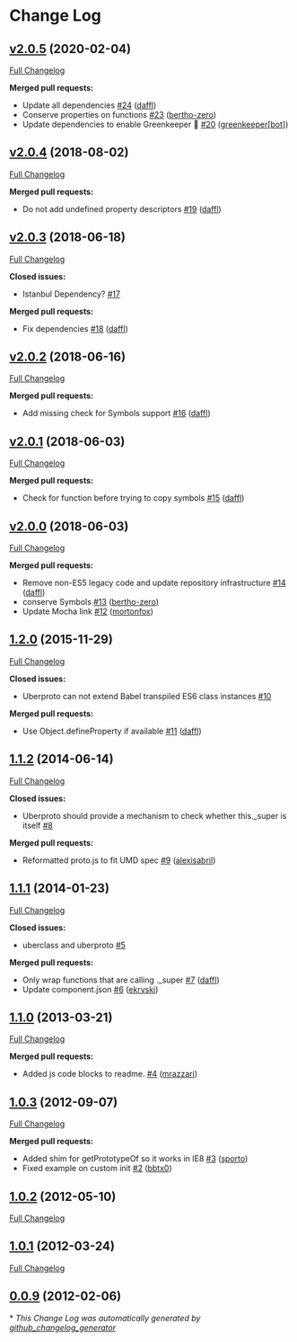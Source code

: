 # Change Log

## [v2.0.5](https://github.com/daffl/uberproto/tree/v2.0.5) (2020-02-04)
[Full Changelog](https://github.com/daffl/uberproto/compare/v2.0.4...v2.0.5)

**Merged pull requests:**

- Update all dependencies [\#24](https://github.com/daffl/uberproto/pull/24) ([daffl](https://github.com/daffl))
- Conserve properties on functions [\#23](https://github.com/daffl/uberproto/pull/23) ([bertho-zero](https://github.com/bertho-zero))
- Update dependencies to enable Greenkeeper 🌴 [\#20](https://github.com/daffl/uberproto/pull/20) ([greenkeeper[bot]](https://github.com/apps/greenkeeper))

## [v2.0.4](https://github.com/daffl/uberproto/tree/v2.0.4) (2018-08-02)
[Full Changelog](https://github.com/daffl/uberproto/compare/v2.0.3...v2.0.4)

**Merged pull requests:**

- Do not add undefined property descriptors [\#19](https://github.com/daffl/uberproto/pull/19) ([daffl](https://github.com/daffl))

## [v2.0.3](https://github.com/daffl/uberproto/tree/v2.0.3) (2018-06-18)
[Full Changelog](https://github.com/daffl/uberproto/compare/v2.0.2...v2.0.3)

**Closed issues:**

- Istanbul Dependency? [\#17](https://github.com/daffl/uberproto/issues/17)

**Merged pull requests:**

- Fix dependencies [\#18](https://github.com/daffl/uberproto/pull/18) ([daffl](https://github.com/daffl))

## [v2.0.2](https://github.com/daffl/uberproto/tree/v2.0.2) (2018-06-16)
[Full Changelog](https://github.com/daffl/uberproto/compare/v2.0.1...v2.0.2)

**Merged pull requests:**

- Add missing check for Symbols support [\#16](https://github.com/daffl/uberproto/pull/16) ([daffl](https://github.com/daffl))

## [v2.0.1](https://github.com/daffl/uberproto/tree/v2.0.1) (2018-06-03)
[Full Changelog](https://github.com/daffl/uberproto/compare/v2.0.0...v2.0.1)

**Merged pull requests:**

- Check for function before trying to copy symbols [\#15](https://github.com/daffl/uberproto/pull/15) ([daffl](https://github.com/daffl))

## [v2.0.0](https://github.com/daffl/uberproto/tree/v2.0.0) (2018-06-03)
[Full Changelog](https://github.com/daffl/uberproto/compare/1.2.0...v2.0.0)

**Merged pull requests:**

- Remove non-ES5 legacy code and update repository infrastructure  [\#14](https://github.com/daffl/uberproto/pull/14) ([daffl](https://github.com/daffl))
- conserve Symbols [\#13](https://github.com/daffl/uberproto/pull/13) ([bertho-zero](https://github.com/bertho-zero))
- Update Mocha link [\#12](https://github.com/daffl/uberproto/pull/12) ([mortonfox](https://github.com/mortonfox))

## [1.2.0](https://github.com/daffl/uberproto/tree/1.2.0) (2015-11-29)
[Full Changelog](https://github.com/daffl/uberproto/compare/1.1.2...1.2.0)

**Closed issues:**

- Uberproto can not extend Babel transpiled ES6 class instances [\#10](https://github.com/daffl/uberproto/issues/10)

**Merged pull requests:**

- Use Object.defineProperty if available [\#11](https://github.com/daffl/uberproto/pull/11) ([daffl](https://github.com/daffl))

## [1.1.2](https://github.com/daffl/uberproto/tree/1.1.2) (2014-06-14)
[Full Changelog](https://github.com/daffl/uberproto/compare/1.1.1...1.1.2)

**Closed issues:**

- Uberproto should provide a mechanism to check whether this.\_super is itself [\#8](https://github.com/daffl/uberproto/issues/8)

**Merged pull requests:**

- Reformatted proto.js to fit UMD spec [\#9](https://github.com/daffl/uberproto/pull/9) ([alexisabril](https://github.com/alexisabril))

## [1.1.1](https://github.com/daffl/uberproto/tree/1.1.1) (2014-01-23)
[Full Changelog](https://github.com/daffl/uberproto/compare/1.1.0...1.1.1)

**Closed issues:**

- uberclass and uberproto [\#5](https://github.com/daffl/uberproto/issues/5)

**Merged pull requests:**

- Only wrap functions that are calling .\_super [\#7](https://github.com/daffl/uberproto/pull/7) ([daffl](https://github.com/daffl))
- Update component.json [\#6](https://github.com/daffl/uberproto/pull/6) ([ekryski](https://github.com/ekryski))

## [1.1.0](https://github.com/daffl/uberproto/tree/1.1.0) (2013-03-21)
[Full Changelog](https://github.com/daffl/uberproto/compare/1.0.3...1.1.0)

**Merged pull requests:**

- Added js code blocks to readme. [\#4](https://github.com/daffl/uberproto/pull/4) ([mrazzari](https://github.com/mrazzari))

## [1.0.3](https://github.com/daffl/uberproto/tree/1.0.3) (2012-09-07)
[Full Changelog](https://github.com/daffl/uberproto/compare/1.0.2...1.0.3)

**Merged pull requests:**

- Added shim for getPrototypeOf so it works in IE8 [\#3](https://github.com/daffl/uberproto/pull/3) ([sporto](https://github.com/sporto))
- Fixed example on custom init [\#2](https://github.com/daffl/uberproto/pull/2) ([bbtx0](https://github.com/bbtx0))

## [1.0.2](https://github.com/daffl/uberproto/tree/1.0.2) (2012-05-10)
[Full Changelog](https://github.com/daffl/uberproto/compare/1.0.1...1.0.2)

## [1.0.1](https://github.com/daffl/uberproto/tree/1.0.1) (2012-03-24)
[Full Changelog](https://github.com/daffl/uberproto/compare/0.0.9...1.0.1)

## [0.0.9](https://github.com/daffl/uberproto/tree/0.0.9) (2012-02-06)


\* *This Change Log was automatically generated by [github_changelog_generator](https://github.com/skywinder/Github-Changelog-Generator)*
